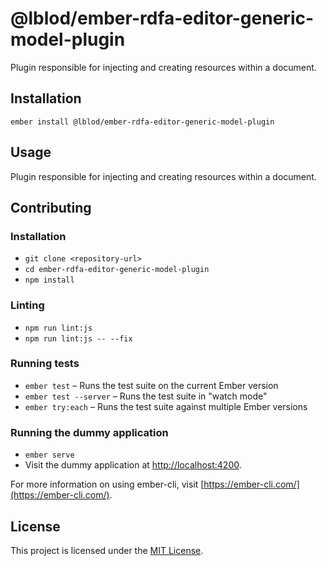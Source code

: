 @lblod/ember-rdfa-editor-generic-model-plugin
==============================================================================

Plugin responsible for injecting and creating resources within a document.

Installation
------------------------------------------------------------------------------

```
ember install @lblod/ember-rdfa-editor-generic-model-plugin
```


Usage
------------------------------------------------------------------------------

Plugin responsible for injecting and creating resources within a document.


Contributing
------------------------------------------------------------------------------

### Installation

* `git clone <repository-url>`
* `cd ember-rdfa-editor-generic-model-plugin`
* `npm install`

### Linting

* `npm run lint:js`
* `npm run lint:js -- --fix`

### Running tests

* `ember test` – Runs the test suite on the current Ember version
* `ember test --server` – Runs the test suite in "watch mode"
* `ember try:each` – Runs the test suite against multiple Ember versions

### Running the dummy application

* `ember serve`
* Visit the dummy application at [http://localhost:4200](http://localhost:4200).

For more information on using ember-cli, visit [https://ember-cli.com/](https://ember-cli.com/).

License
------------------------------------------------------------------------------

This project is licensed under the [MIT License](LICENSE.md).

